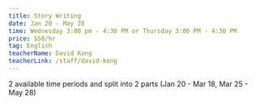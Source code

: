 ```yaml
---
title: Story Writing
date: Jan 20 - May 28
time: Wednesday 3:00 pm - 4:30 PM or Thursday 3:00 PM - 4:30 PM
price: $50/hr
tag: English
teacherName: David Kong
teacherLink: /staff/david-kong
---
```


2 available time periods and split into 2 parts (Jan 20 - Mar 18,
Mar 25 - May 28)
